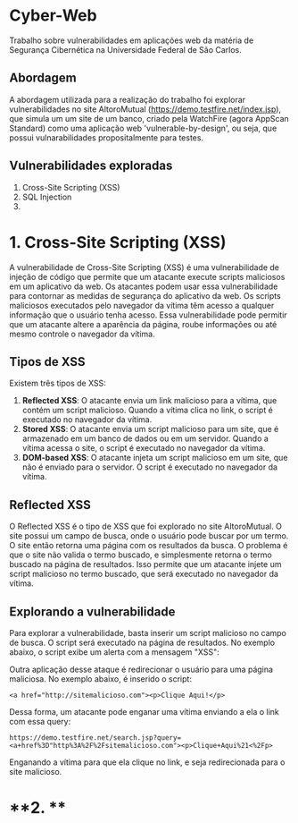 # Cyber-Web
Trabalho sobre vulnerabilidades em aplicações web da matéria de Segurança Cibernética na Universidade Federal de São Carlos.

## Abordagem
A abordagem utilizada para a realização do trabalho foi explorar vulnerabilidades no site AltoroMutual (https://demo.testfire.net/index.jsp), que simula um um site de um banco, criado pela WatchFire (agora AppScan Standard) como uma aplicação web 'vulnerable-by-design', ou seja, que possui vulnarabilidades propositalmente para testes.

## Vulnerabilidades exploradas
1. Cross-Site Scripting (XSS)
2. SQL Injection
3. 

# **1. Cross-Site Scripting (XSS)**
A vulnerabilidade de Cross-Site Scripting (XSS) é uma vulnerabilidade de injeção de código que permite que um atacante execute scripts maliciosos em um aplicativo da web. Os atacantes podem usar essa vulnerabilidade para contornar as medidas de segurança do aplicativo da web. Os scripts maliciosos executados pelo navegador da vítima têm acesso a qualquer informação que o usuário tenha acesso. Essa vulnerabilidade pode permitir que um atacante altere a aparência da página, roube informações ou até mesmo controle o navegador da vítima.

## Tipos de XSS
Existem três tipos de XSS:
1. **Reflected XSS**: O atacante envia um link malicioso para a vítima, que contém um script malicioso. Quando a vítima clica no link, o script é executado no navegador da vítima.
2. **Stored XSS**: O atacante envia um script malicioso para um site, que é armazenado em um banco de dados ou em um servidor. Quando a vítima acessa o site, o script é executado no navegador da vítima.
3. **DOM-based XSS**: O atacante injeta um script malicioso em um site, que não é enviado para o servidor. O script é executado no navegador da vítima.

## Reflected XSS
O Reflected XSS é o tipo de XSS que foi explorado no site AltoroMutual. O site possui um campo de busca, onde o usuário pode buscar por um termo. O site então retorna uma página com os resultados da busca. O problema é que o site não valida o termo buscado, e simplesmente retorna o termo buscado na página de resultados. Isso permite que um atacante injete um script malicioso no termo buscado, que será executado no navegador da vítima.

## Explorando a vulnerabilidade
Para explorar a vulnerabilidade, basta inserir um script malicioso no campo de busca. O script será executado na página de resultados. No exemplo abaixo, o script exibe um alerta com a mensagem "XSS":

Outra aplicação desse ataque é redirecionar o usuário para uma página maliciosa. No exemplo abaixo, é inserido o script:

```
<a href="http://sitemalicioso.com"><p>Clique Aqui!</p>
```

Dessa forma, um atacante pode enganar uma vítima enviando a ela o link com essa query:

```
https://demo.testfire.net/search.jsp?query=<a+href%3D"http%3A%2F%2Fsitemalicioso.com"><p>Clique+Aqui%21<%2Fp>
```

Enganando a vítima para que ela clique no link, e seja redirecionada para o site malicioso.

# **2. **
